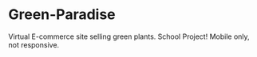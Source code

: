 # Green-Paradise
Virtual E-commerce site selling green plants. 
School Project!
Mobile only, not responsive.
